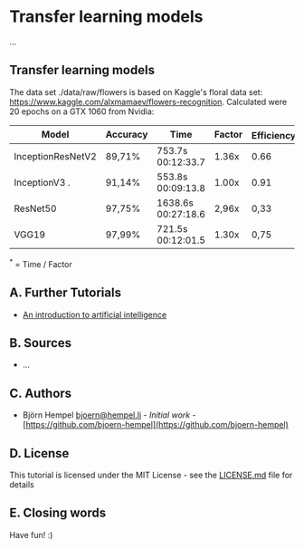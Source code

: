 # Transfer learning models

...

## Transfer learning models

The data set ./data/raw/flowers is based on Kaggle's floral data set: https://www.kaggle.com/alxmamaev/flowers-recognition. Calculated were 20 epochs on a GTX 1060 from Nvidia:

| Model             | Accuracy | Time               | Factor | Efficiency<sup>*</sup> |
|-------------------|----------|--------------------|--------|------------------------|
| InceptionResNetV2 | 89,71%   |  753.7s 00:12:33.7 |  1.36x | 0.66                   |
| InceptionV3 .     | 91,14%   |  553.8s 00:09:13.8 |  1.00x | 0.91                   |
| ResNet50          | 97,75%   | 1638.6s 00:27:18.6 |  2,96x | 0,33                   |
| VGG19             | 97,99%   |  721.5s 00:12:01.5 |  1.30x | 0,75                   |

<sup>*</sup> = Time / Factor

## A. Further Tutorials

* [An introduction to artificial intelligence](https://github.com/friends-of-ai/an-introduction-to-artificial-intelligence)

## B. Sources

* ...

## C. Authors

* Björn Hempel <bjoern@hempel.li> - _Initial work_ - [https://github.com/bjoern-hempel](https://github.com/bjoern-hempel)

## D. License

This tutorial is licensed under the MIT License - see the [LICENSE.md](/LICENSE.md) file for details

## E. Closing words

Have fun! :)

